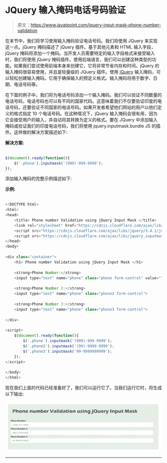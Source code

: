 # JQuery 输入掩码电话号码验证

> 原文：<https://www.javatpoint.com/jquery-input-mask-phone-number-validation>

在本节中，我们将学习使用输入掩码验证电话号码。我们将使用 JQuery 来实现这一点。jQuery 掩码描述了 jQuery 插件。基于其他元素和 HTML 输入字段，jQuery 掩码将添加一个掩码。当开发人员需要特定的输入字段格式来接受输入时，我们将使用 jQuery 掩码插件。使用后端语言，我们可以创建这种类型的功能。如果我们尝试使用前端本身来创建它，它将非常节省内存和时间。jQuery 的输入掩码很容易使用，并且是轻量级的 JQuery 插件。使用 [jQuery](https://www.javatpoint.com/jquery-tutorial) 输入掩码，可以轻松创建输入掩码。它用于确保输入的预定义格式。输入掩码将用于数字、日期、电话号码等。

在下面的例子中，我们将为电话号码添加一个输入掩码。我们可以验证不同数量的电话号码，电话号码也可以有不同的国家代码。这意味着我们不仅要验证印度的电话号码，还要验证不同国家的电话号码。如果开发者希望他们网站的用户以他们定义的格式指定 10 个电话号码。在这种情况下，jQuery 输入掩码会很有用，因为它会接受用户的输入，并自动将其转换为定义的格式。要在 JQuery 中添加输入掩码或验证我们的印度电话号码，我们将使用 jquery.inputmask.bundle JS 的插件。这样做的解决方案描述如下:

**解决方案:**

```js

$(document).ready(function(){
    $('.phone').inputmask('(999)-999-9999');
});

```

添加输入掩码的完整示例描述如下:

**示例:**

```js

<!DOCTYPE html>
<html>
<head>
    <title> Phone number Validation using jQuery Input Mask </title>
    <link rel="stylesheet" href="https://cdnjs.cloudflare.com/ajax/libs/twitter-bootstrap/4.4.0/css/bootstrap.min.css"/>
    <script src="https://cdnjs.cloudflare.com/ajax/libs/jquery/3.4.1/jquery.min.js"></script>
    <script src="https://cdnjs.cloudflare.com/ajax/libs/jquery.inputmask/3.3.4/jquery.inputmask.bundle.min.js"></script>
</head>
<body>

<div class="container">
    <h1> Phone number Validation using jQuery Input Mask </h1>

    <strong>Phone Number:</strong>  
    <input type="text" name="phone" class="phone form-control" value="7293374934">

    <strong>Phone Number 2:</strong>  
    <input type="text" name="phone" class="phone2 form-control">

    <strong>Phone Number 3:</strong>  
    <input type="text" name="phone" class="phone3 form-control">

</div>

<script>
    $(document).ready(function(){
        $('.phone').inputmask('(999)-999-9999');
        $('.phone2').inputmask('(99)-9999-9999');
        $('.phone3').inputmask('99-9999999999');
    });
</script>

</body>
</html>

```

现在我们上面的代码已经准备好了，我们可以运行它了。当我们运行它时，将生成以下输出:

![JQuery Input Mask Phone Number Validation](img/5b961db748a66f42b5ed17209b94e3ce.png)

* * *